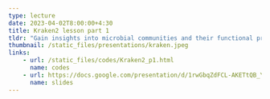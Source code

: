 ```yaml
---
type: lecture
date: 2023-04-02T8:00:00+4:30
title: Kraken2 lesson part 1
tldr: "Gain insights into microbial communities and their functional profiles through taxonomic classification, abundance estimation, and functional interpretation."
thumbnail: /static_files/presentations/kraken.jpeg
links: 
    - url: /static_files/codes/Kraken2_p1.html
      name: codes
    - url: https://docs.google.com/presentation/d/1rwGbqZdFCL-AKETtQB_YkciCZeGW8k12ck_FqnNPyrA/edit?usp=share_link
      name: slides
---
```

